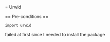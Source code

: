 = Urwid

== Pre-conditions ==

```
import urwid
```
failed at first since I needed to install the package
